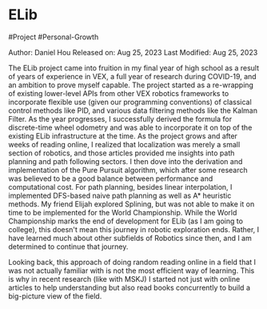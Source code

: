 # ELib

#Project #Personal-Growth

Author: Daniel Hou
Released on: Aug 25, 2023
Last Modified: Aug 25, 2023

The ELib project came into fruition in my final year of high school as a result of years of experience in VEX, a full year of research during COVID-19, and an ambition to prove myself capable. The project started as a re-wrapping of existing lower-level APIs from other VEX robotics frameworks to incorporate flexible use (given our programming conventions) of classical control methods like PID, and various data filtering methods like the Kalman Filter. As the year progresses, I successfully derived the formula for discrete-time wheel odometry and was able to incorporate it on top of the existing ELib infrastructure at the time. As the project grows and after weeks of reading online, I realized that localization was merely a small section of robotics, and those articles provided me insights into path planning and path following sectors. I then dove into the derivation and implementation of the Pure Pursuit algorithm, which after some research was believed to be a good balance between performance and computational cost. For path planning, besides linear interpolation, I implemented DFS-based naive path planning as well as A* heuristic methods. My friend Elijah explored Splining, but was not able to make it on time to be implemented for the World Championship. While the World Championship marks the end of development for ELib (as I am going to college), this doesn't mean this journey in robotic exploration ends. Rather, I have learned much about other subfields of Robotics since then, and I am determined to continue that journey. 

Looking back, this approach of doing random reading online in a field that I was not actually familiar with is not the most efficient way of learning. This is why in recent research (like with MSKJ) I started not just with online articles to help understanding but also read books concurrently to build a big-picture view of the field. 